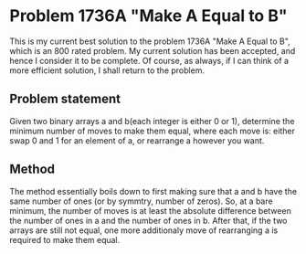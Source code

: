 # Problem 1736A "Make A Equal to B"
This is my current best solution to the problem 1736A "Make A Equal to B", which is an 800 rated problem. My current solution has been accepted, and hence I consider it to be complete. Of course, as always, if I can think of a more efficient solution, I shall return to the problem. 

## Problem statement
Given two binary arrays a and b(each integer is either 0 or 1), determine the minimum number of moves to make them equal, where each move is: either swap 0 and 1 for an element of a, or rearrange a however you want.

## Method
The method essentially boils down to first making sure that a and b have the same number of ones (or by symmtry, number of zeros). So, at a bare minimum, the number of moves is at least the absolute difference between the number of ones in a and the number of ones in b. After that, if the two arrays are still not equal, one more additionaly move of rearranging a is required to make them equal.